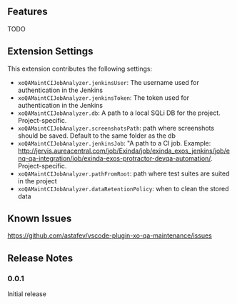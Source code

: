 ## Features

TODO

## Extension Settings

This extension contributes the following settings:
* `xoQAMaintCIJobAnalyzer.jenkinsUser`: The username used for authentication in the Jenkins
* `xoQAMaintCIJobAnalyzer.jenkinsToken`: The token used for authentication in the Jenkins
* `xoQAMaintCIJobAnalyzer.db`: A path to a local SQLi DB for the project. Project-specific.
* `xoQAMaintCIJobAnalyzer.screenshotsPath`: path where screenshots should be saved. Default to the same folder as the db
* `xoQAMaintCIJobAnalyzer.jenkinsJob`: "A path to a CI job. Example: http://jervis.aureacentral.com/job/Exinda/job/exinda_exos_jenkins/job/enq-qa-integration/job/exinda-exos-protractor-devqa-automation/. Project-specific.
* `xoQAMaintCIJobAnalyzer.pathFromRoot`: path where test suites are suited in the project
* `xoQAMaintCIJobAnalyzer.dataRetentionPolicy`: when to clean the stored data

## Known Issues

https://github.com/astafev/vscode-plugin-xo-qa-maintenance/issues

## Release Notes

### 0.0.1

Initial release

